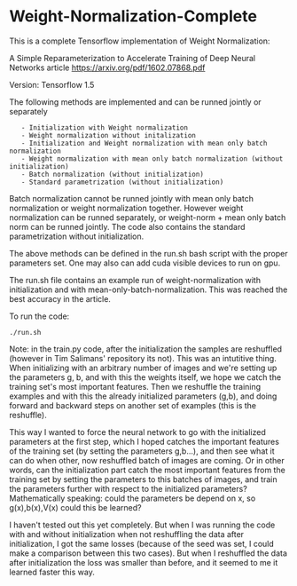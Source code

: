 # Weight-Normalization-Complete

This is a complete Tensorflow implementation of Weight Normalization:

A Simple Reparameterization to Accelerate Training of Deep Neural Networks article
https://arxiv.org/pdf/1602.07868.pdf

Version: Tensorflow 1.5

The following methods are implemented and can be runned jointly or separately
  
       - Initialization with Weight normalization
       - Weight normalization without initalization
       - Initialization and Weight normalization with mean only batch normalization
       - Weight normalization with mean only batch normalization (without initialization)
       - Batch normalization (without initialization)
       - Standard parametrization (without initialization)

Batch normalization cannot be runned jointly with mean only batch normalization or weight normalization together. However weight normalization can be runned separately, or weight-norm + mean only batch norm can be runned jointly. The code also contains the standard parametrization without initialization.

The above methods can be defined in the run.sh bash script with the proper parameters set. One may also can add cuda visible devices to run on gpu.

The run.sh file contains an example run of weight-normalization with initialization and with mean-only-batch-normalization. This was reached the best accuracy in the article. 

To run the code:

    ./run.sh


Note: in the train.py code, after the initialization the samples are reshuffled (however in Tim Salimans' repository its not). This was an intutitive thing. When initializing with an arbitrary number of images and we're setting up the parameters g, b, and with this the weights itself, we hope we catch the training set's most important features. Then we reshuffle the training examples and with this the already initialized parameters (g,b), and doing forward and backward steps on another set of examples (this is the reshuffle). 

This way I wanted to force the neural network to go with the initialized parameters at the first step, which I hoped catches the important features of the training set (by setting the parameters g,b...), and then see what it can do when other, now reshuffled batch of images are coming. Or in other words, can the initialization part catch the most important features from the training set by setting the parameters to this batches of images, and train the parameters further with respect to the initialized parameters?
Mathematically speaking: could the parameters be depend on x, so g(x),b(x),V(x) could this be learned?

I haven't tested out this yet completely. But when I was running the code with and without initialization when not reshuffling the data after initialization, I got the same losses (because of the seed was set, I could make a comparison between this two cases). But when I reshuffled the data after initialization the loss was smaller than before, and it seemed to me it learned faster this way.



